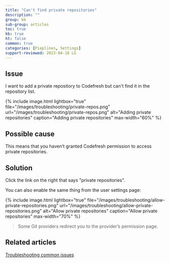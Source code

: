 ```yaml
---
title: "Can't find private repositories"
description: ""
group: kb
sub-group: articles
toc: true
kb: true
ht: false
common: true
categories: [Pieplines, Settings]
support-reviewed: 2023-04-18 LG
---
```


## Issue

I want to add a private repository to Codefresh but can't find it in the repository list.

{% include
image.html
lightbox="true"
file="/images/troubleshooting/private-repos.png"
url="/images/troubleshooting/private-repos.png"
alt="Adding private repositories"
caption="Adding private repositories"
max-width="60%"
%}

## Possible cause

This means that you haven’t granted Codefresh permission to access private repositories.

## Solution

Click the link on the right that says "private repositories".

You can also enable the same thing from the user settings page:

{% include
image.html
lightbox="true"
file="/images/troubleshooting/allow-private-repositories.png"
url="/images/troubleshooting/allow-private-repositories.png"
alt="Allow private repositories"
caption="Allow private repositories"
max-width="70%"
%}

> Some Git providers redirect you to the provider’s permission page.

## Related articles

[Troubleshooting common issues]({{site.baseurl}}/docs/kb/common-issues/)

